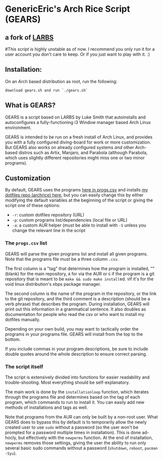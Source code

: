 # GenericEric's Arch Rice Script (GEARS)
## a fork of [LARBS](https://github.com/lukesmithxyz/LARBS)


#This script is highly unstable as of now. I recommend you only run it for a user account you don't care to keep. Or if you just want to play with it. :)


## Installation:

On an Arch based distribution as root, run the following:

```
download gears.sh and run `./gears.sh`
```

## What is GEARS?

GEARS is a script based on LARBS by Luke Smith that autoinstalls and autoconfigures a fully-functioning
i3 Window manager based Arch Linux environment.

GEARS is intended to be run on a fresh install of Arch Linux, and
provides you with a fully configured diving-board for work or more
customization. But GEARS also works on already configured systems *and* other
Arch-based distros such as Artix, Manjaro, and Parabola (although Parabola,
which uses slightly different repositories might miss one or two minor
programs).

## Customization

By default, GEARS uses the programs [here in progs.csv](progs.csv) and installs
[my dotfiles repo (archrice) here](https://github.com/genericeric/archrice),
but you can easily change this by either modifying the default variables at the
beginning of the script or giving the script one of these options:

- `-r`: custom dotfiles repository (URL)
- `-p`: custom programs list/dependencies (local file or URL)
- `-a`: a custom AUR helper (must be able to install with `-S` unless you
  change the relevant line in the script

### The `progs.csv` list

GEARS will parse the given programs list and install all given programs. Note
that the programs file must be a three column `.csv`.

The first column is a "tag" that determines how the program is installed, ""
(blank) for the main repository, `A` for via the AUR or `G` if the program is a
git repository that is meant to be `make && sudo make install`ed. `V`if it's for
the void linux distribution's xbps package manager.

The second column is the name of the program in the repository, or the link to
the git repository, and the third comment is a description (should be a verb
phrase) that describes the program. During installation, GEARS will print out
this information in a grammatical sentence. It also doubles as documentation
for people who read the csv or who want to install my dotfiles manually.

Depending on your own build, you may want to tactically order the programs in
your programs file. GEARS will install from the top to the bottom.

If you include commas in your program descriptions, be sure to include double
quotes around the whole description to ensure correct parsing.

### The script itself

The script is extensively divided into functions for easier readability and
trouble-shooting. Most everything should be self-explanatory.

The main work is done by the `installationloop` function, which iterates
through the programs file and determines based on the tag of each program,
which commands to run to install it. You can easily add new methods of
installations and tags as well.

Note that programs from the AUR can only be built by a non-root user. What
GEARS does to bypass this by default is to temporarily allow the newly created
user to use `sudo` without a password (so the user won't be prompted for a
password multiple times in installation). This is done ad-hocly, but
effectively with the `newperms` function. At the end of installation,
`newperms` removes those settings, giving the user the ability to run only
several basic sudo commands without a password (`shutdown`, `reboot`,
`pacman -Syu`).
